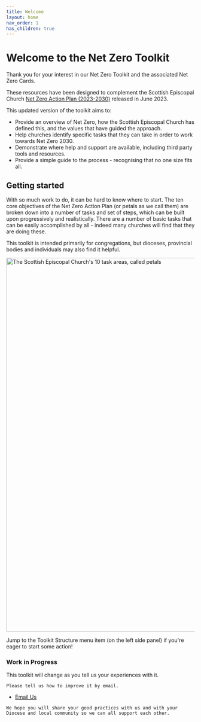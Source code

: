 ```yaml
---
title: Welcome
layout: home
nav_order: 1
has_children: true
---
```


# Welcome to the Net Zero Toolkit
Thank you for your interest in our Net Zero Toolkit and the associated Net Zero Cards.

These resources have been designed to complement the Scottish Episcopal Church [Net Zero Action Plan (2023-2030)](https://www.scotland.anglican.org/wp-content/uploads/NZAP-For-GS-2023-Final.pdf) released in June 2023.

This updated version of the toolkit aims to:
-  Provide an overview of Net Zero, how the Scottish Episcopal Church has defined this, and the values that have guided the approach.
-  Help churches identify specific tasks that they can take in order to work towards Net Zero 2030.
-  Demonstrate where help and support are available, including third party tools and resources.
-  Provide a simple guide to the process - recognising that no one size fits all.

## Getting started
With so much work to do, it can be hard to know where to start. The ten core objectives of the Net Zero Action Plan (or petals as we call them) are broken down into a number of tasks and set of steps, which can be built upon progressively and realistically. There are a number of basic tasks that can be easily accomplished by all - indeed many churches will find that they are doing these.

This toolkit is intended primarily for congregations, but dioceses, provincial bodies and individuals may also find it helpful.

<img alt-text=' ' src='{{"/graphics/NetZeroActionPlan10petals.png" | relative_url}}'  alt="The Scottish Episcopal Church's 10 task areas, called petals" width="1000px">

Jump to the Toolkit Structure menu item (on the left side panel) if you're eager to start some action!

<!-- RW original 
## Future iterations
This toolkit will be updated on an iterative basis, sharing additional resources and creating further tools to help support you as and when we get them. We hope that you will share your good practice and collaborative working locally, and within your Diocese, so that a whole network of support builds.

Please provide feedback on ways to improve this at [environment@scotland.anglican.org](mailto:environment@scotland.anglican.org)

~~~
NOTE: This toolkit is still in the early stages of development,
but it gives you a sense of what it will contain and the direction we are heading.
~~~
-->
<!-- JC rewrite -->

<div class="callout-left full">

<h3>Work in Progress</h3>

<p>
    This toolkit will change as you tell us your experiences with it. 
    
    Please tell us how to improve it by email. 
 <ul>
 <li>  
    <a href="mailto:environment@scotland.anglican.org">Email Us</a> 
 </li>
 </ul>
    
    We hope you will share your good practices with us and with your Diocese and local community so we can all support each other.  
</p>

</div>
